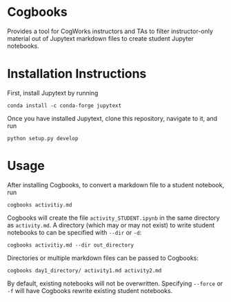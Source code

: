 # Cogbooks
Provides a tool for CogWorks instructors and TAs to filter instructor-only material out of Jupytext markdown files to create student Jupyter notebooks.

# Installation Instructions
First, install Jupytext by running
```shell
conda install -c conda-forge jupytext
```

Once you have installed Jupytext, clone this repository, navigate to it, and run

```shell
python setup.py develop
```

# Usage
After installing Cogbooks, to convert a markdown file to a student notebook, run
```shell
cogbooks activitiy.md
```

Cogbooks will create the file `activity_STUDENT.ipynb` in the same directory as `activity.md`. A directory (which may or may not exist) to write student notebooks to can be specified with `--dir` or `-d`:
```shell
cogbooks activitiy.md --dir out_directory
```

Directories or multiple markdown files can be passed to Cogbooks:
```shell
cogbooks day1_directory/ activity1.md activity2.md
```

By default, existing notebooks will not be overwritten. Specifying `--force` or `-f` will have Cogbooks rewrite existing student notebooks.